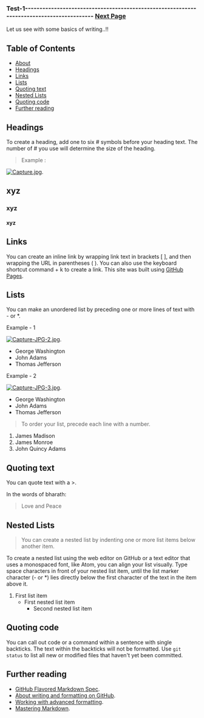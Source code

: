 ### Test-1----------------------------------------------------------------------------------------- [Next Page](Tables.md)                                               


Let us see with some basics of writing..!!

## Table of Contents
- [About](#opsRamp-documentation-test)
- [Headings](#headings)
- [Links](#links)
- [Lists](#lists)
- [Quoting text](#quoting-text)
- [Nested Lists](#nested-lists)
- [Quoting code](#quoting-code)
- [Further reading](#further-reading)

## Headings
To create a heading, add one to six # symbols before your heading text. The number of # you use will determine the size of the heading.
> Example :

[![Capture.jpg](https://i.postimg.cc/CxzVP7rk/Capture.jpg)](https://postimg.cc/cvyj6RSL).

## xyz
### xyz
#### xyz

## Links
You can create an inline link by wrapping link text in brackets [ ], and then wrapping the URL in parentheses ( ). You can also use the keyboard shortcut command + k to create a link.
This site was built using [GitHub Pages](https://https-opsramp-com.github.io/OpsRamp-Documentation-test/).

## Lists
You can make an unordered list by preceding one or more lines of text with - or *.

Example - 1

[![Capture-JPG-2.jpg](https://i.postimg.cc/vBmkPLvC/Capture-JPG-2.jpg)](https://postimg.cc/Mch9HBNY).

- George Washington
- John Adams
- Thomas Jefferson

Example - 2

[![Capture-JPG-3.jpg](https://i.postimg.cc/g2QK9ydf/Capture-JPG-3.jpg)](https://postimg.cc/yDhRcZDP).

* George Washington
* John Adams
* Thomas Jefferson

> To order your list, precede each line with a number.
1. James Madison
2. James Monroe
3. John Quincy Adams

## Quoting text
You can quote text with a >.

In the words of bharath:

> Love and Peace

## Nested Lists
> You can create a nested list by indenting one or more list items below another item.

To create a nested list using the web editor on GitHub or a text editor that uses a monospaced font, like Atom, you can align your list visually. Type space characters in front of your nested list item, until the list marker character (- or *) lies directly below the first character of the text in the item above it.
1. First list item
   - First nested list item
     - Second nested list item
     
## Quoting code
You can call out code or a command within a sentence with single backticks. The text within the backticks will not be formatted.
Use `git status` to list all new or modified files that haven't yet been committed.

## Further reading
- [GitHub Flavored Markdown Spec](https://github.github.com/gfm/).
- [About writing and formatting on GitHub](https://help.github.com/en/github/writing-on-github/about-writing-and-formatting-on-github).
- [Working with advanced formatting](https://help.github.com/en/github/writing-on-github/working-with-advanced-formatting).
- [Mastering Markdown](https://guides.github.com/features/mastering-markdown/).
